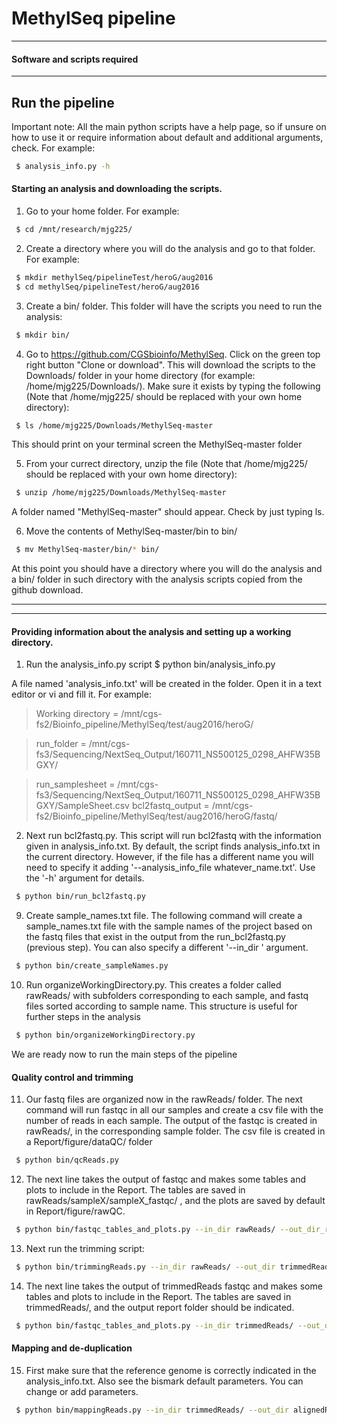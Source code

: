 # MethylSeq pipeline


-----------------------------
#### Software and scripts required
-----------------------------




## Run the pipeline

Important note: All the main python scripts have a help page, so if unsure on how to use it or require information about default and additional arguments, check. For example:
```bash
 $ analysis_info.py -h
```

#### Starting an analysis and downloading the scripts.
1) Go to your home folder. For example:
```bash
 $ cd /mnt/research/mjg225/
```

2) Create a directory where you will do the analysis and go to that folder. For example:
```bash
 $ mkdir methylSeq/pipelineTest/heroG/aug2016
 $ cd methylSeq/pipelineTest/heroG/aug2016
```

3) Create a bin/ folder. This folder will have the scripts you need to run the analysis:
```bash
 $ mkdir bin/ 
```

4) Go to https://github.com/CGSbioinfo/MethylSeq. Click on the green top right button "Clone or download". This will download the scripts to the Downloads/ folder in your home directory (for example: /home/mjg225/Downloads/). Make sure it exists by typing the following (Note that /home/mjg225/ should be replaced with your own home directory): 
```bash
 $ ls /home/mjg225/Downloads/MethylSeq-master
```
This should print on your terminal screen the MethylSeq-master folder

5) From your currect directory, unzip the file (Note that /home/mjg225/ should be replaced with your own home directory):
```bash
 $ unzip /home/mjg225/Downloads/MethylSeq-master
```
A folder named "MethylSeq-master" should appear. Check by just typing ls.

6) Move the contents of MethylSeq-master/bin to bin/
```bash
 $ mv MethylSeq-master/bin/* bin/
```

At this point you should have a directory where you will do the analysis and a bin/ folder in such directory with the analysis scripts copied from the github download.


--------------------------------------------------------------------------------------------------------------------
--------------------------------------------------------------------------------------------------------------------

#### Providing information about the analysis and setting up a working directory.

1) Run the analysis_info.py script
 $ python bin/analysis_info.py

A file named 'analysis_info.txt' will be created in the folder. Open it in a text editor or vi and fill it. For example: 
>Working directory = /mnt/cgs-fs2/Bioinfo_pipeline/MethylSeq/test/aug2016/heroG/ 


>run_folder = /mnt/cgs-fs3/Sequencing/NextSeq_Output/160711_NS500125_0298_AHFW35BGXY/

>run_samplesheet = /mnt/cgs-fs3/Sequencing/NextSeq_Output/160711_NS500125_0298_AHFW35BGXY/SampleSheet.csv
>bcl2fastq_output = /mnt/cgs-fs2/Bioinfo_pipeline/MethylSeq/test/aug2016/heroG/fastq/


2) Next run bcl2fastq.py. This script will run bcl2fastq with the information given in analysis_info.txt. By default, the script finds analysis_info.txt in the current directory. However, if the file has a different name you will need to specify it adding '--analysis_info_file whatever_name.txt'. Use the '-h' argument for details.  
```bash
 $ python bin/run_bcl2fastq.py 
```

9. Create sample_names.txt file. The following command will create a sample_names.txt file with the sample names of the project based on the fastq files that exist in the output from the run_bcl2fastq.py (previous step). You can also specify a different '--in_dir ' argument.
```bash
 $ python bin/create_sampleNames.py
```

10. Run organizeWorkingDirectory.py. This creates a folder called rawReads/ with subfolders corresponding to each sample, and fastq files sorted according to sample name. This structure is useful for further steps in the analysis
```bash
 $ python bin/organizeWorkingDirectory.py 
```

We are ready now to run the main steps of the pipeline
#### Quality control and trimming

11. Our fastq files are organized now in the rawReads/ folder. The next command will run fastqc in all our samples and create a csv file with the number of reads in each sample. The output of the fastqc is created in rawReads/, in the corresponding sample folder. The csv file is created in a Report/figure/dataQC/ folder 
```bash
 $ python bin/qcReads.py
```

12. The next line takes the output of fastqc and makes some tables and plots to include in the Report. The tables are saved in rawReads/sampleX/sampleX_fastqc/ , and the plots are saved by default in Report/figure/rawQC. 
```bash
 $ python bin/fastqc_tables_and_plots.py --in_dir rawReads/ --out_dir_report Report/figure/rawQC --suffix_name _raw --sample_names_file sample_names.txt --plot_device pdf
```

13. Next run the trimming script:
```bash
 $ python bin/trimmingReads.py --in_dir rawReads/ --out_dir trimmedReads --ncores 6 
```

14. The next line takes the output of trimmedReads fastqc and makes some tables and plots to include in the Report. The tables are saved in trimmedReads/, and the output report folder should be indicated.
```bash
 $ python bin/fastqc_tables_and_plots.py --in_dir trimmedReads/ --out_dir_report Report/figure/trimmedQC --suffix_name _trimmed --sample_names_file sample_names.txt --plot_device pdf
```

#### Mapping and de-duplication
15. First make sure that the reference genome is correctly indicated in the analysis_info.txt. Also see the bismark default parameters. You can change or add parameters.
```bash
 $ python bin/mappingReads.py --in_dir trimmedReads/ --out_dir alignedReads --ncores 2 
```









